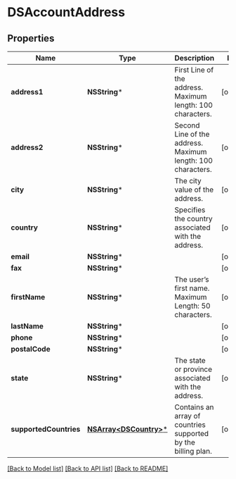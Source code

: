 # DSAccountAddress

## Properties
Name | Type | Description | Notes
------------ | ------------- | ------------- | -------------
**address1** | **NSString*** | First Line of the address. Maximum length: 100 characters. | [optional] 
**address2** | **NSString*** | Second Line of the address. Maximum length: 100 characters. | [optional] 
**city** | **NSString*** | The city value of the address. | [optional] 
**country** | **NSString*** | Specifies the country associated with the address. | [optional] 
**email** | **NSString*** |  | [optional] 
**fax** | **NSString*** |  | [optional] 
**firstName** | **NSString*** | The user’s first name.  Maximum Length: 50 characters. | [optional] 
**lastName** | **NSString*** |  | [optional] 
**phone** | **NSString*** |  | [optional] 
**postalCode** | **NSString*** |  | [optional] 
**state** | **NSString*** | The state or province associated with the address. | [optional] 
**supportedCountries** | [**NSArray&lt;DSCountry&gt;***](DSCountry.md) | Contains an array of countries supported by the billing plan. | [optional] 

[[Back to Model list]](../README.md#documentation-for-models) [[Back to API list]](../README.md#documentation-for-api-endpoints) [[Back to README]](../README.md)


